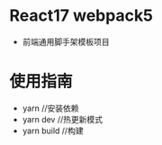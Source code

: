 # React17 webpack5

-   前端通用脚手架模板项目

# 使用指南

-   yarn //安装依赖
-   yarn dev //热更新模式
-   yarn build //构建

